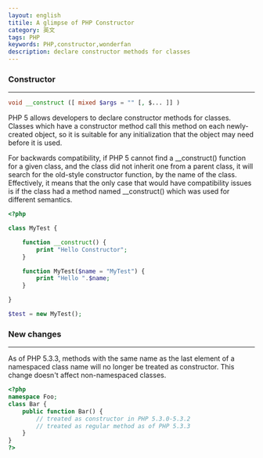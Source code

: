```yaml
---
layout: english
titile: A glimpse of PHP Constructor
category: 英文
tags: PHP
keywords: PHP,constructor,wonderfan
description: declare constructor methods for classes
---
```


### Constructor
---
```php
void __construct ([ mixed $args = "" [, $... ]] )
```
PHP 5 allows developers to declare constructor methods for classes. Classes which have a constructor method call this method on each newly-created object, so it is suitable for any initialization that the object may need before it is used.

For backwards compatibility, if PHP 5 cannot find a __construct() function for a given class, and the class did not inherit one from a parent class, it will search for the old-style constructor function, by the name of the class. Effectively, it means that the only case that would have compatibility issues is if the class had a method named __construct() which was used for different semantics.
```php
<?php

class MyTest {

    function __construct() {
        print "Hello Constructor";
    }

    function MyTest($name = "MyTest") {
        print "Hello ".$name;
    }

}

$test = new MyTest();
```

### New changes
---
As of PHP 5.3.3, methods with the same name as the last element of a namespaced class name will no longer be treated as constructor. This change doesn't affect non-namespaced classes.

```php
<?php
namespace Foo;
class Bar {
    public function Bar() {
        // treated as constructor in PHP 5.3.0-5.3.2
        // treated as regular method as of PHP 5.3.3
    }
}
?>
```
